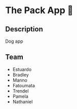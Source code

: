 # The Pack App 🤯

## Description
Dog app

## Team
- Estuardo
- Bradley
- Manno
- Fatoumata
- Trendel
- Pamela
- Nathaniel
